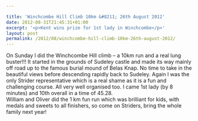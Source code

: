 ```yaml
---

title: 'Winchcombe Hill Climb 10km &#8211; 26th August 2012'
date: 2012-08-31T21:45:31+01:00
excerpt: '<p>Kent wins prize for 1st lady in Winchcombe</p>'
layout: post
permalink: /2012/08/winchcombe-hill-climb-10km-26th-august-2012/
---
```

</p> 

On Sunday I did the Winchcombe Hill climb &#8211; a 10km run and a real lung buster!!! It started in the grounds of Sudeley castle and made its way mainly off road up to the famous burial mound of Belas Knap. No time to take in the beautiful views before descending rapidly back to Sudeley. Again I was the only Strider representative which is a real shame as it is a fun and challenging course. All very well organised too. I came 1st lady (by 8 minutes) and 10th overall in a time of 45.28.  
William and Oliver did the 1 km fun run which was brilliant for kids, with medals and sweets to all finishers, so come on Striders, bring the whole family next year!</p>